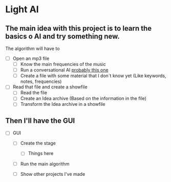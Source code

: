 # Light AI
## The main idea with this project is to learn the basics o AI and try something new. 
The algorithm will have to
- [ ] Open an mp3 file
  - [ ] Know the main frequencies of the music
  - [ ] Run a conversational AI [probably this one](https://github.com/deepmipt/DeepPavlov)
  - [ ] Create a file with some material that I don´t know yet (Like keywords, notes, frequencies)
- [ ] Read that file and create a showfile
  - [ ] Read the file
  - [ ] Create an Idea archive (Based on the information in the file)
  - [ ] Transform the Idea archive in a showfile
  
## Then I'll have the GUI
- [ ] GUI
  - [ ] Create the stage
    - [ ] Things here
  - [ ] Run the main algorithm
  - [ ] Show other projects I've made

